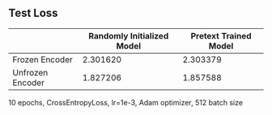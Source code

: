 ## Test Loss

|| Randomly Initialized Model | Pretext Trained Model |
| --- | --- | --- |
| Frozen Encoder | 2.301620 | 2.303379 |
| Unfrozen Encoder | 1.827206 | 1.857588 |

10 epochs, CrossEntropyLoss, lr=1e-3, Adam optimizer, 512 batch size